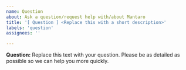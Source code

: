 ```yaml
---
name: Question
about: Ask a question/request help with/about Mantaro
title: '[ Question ] <Replace this with a short description>'
labels: 'question'
assignees: ''

---
```


**Question:**
Replace this text with your question. Please be as detailed as possible so we can help you more quickly.
